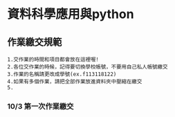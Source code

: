 # 資料科學應用與python
## 作業繳交規範
```
1.交作業的時間和項目都會放在這裡喔!
2.各位交作業的時候，記得要切換學校帳號，不要用自己私人帳號繳交
3.作業的名稱請更改成學號(ex.f113118122)
4.如果有多個作業，請把全部作業放進資料夾中壓縮在繳交
5.
```
### 10/3 第一次作業繳交
